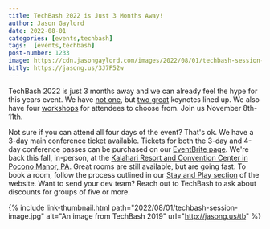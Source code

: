 ```yaml
---
title: TechBash 2022 is Just 3 Months Away!
author: Jason Gaylord
date: 2022-08-01
categories: [events,techbash]
tags:  [events,techbash]
post-number: 1233
image: https://cdn.jasongaylord.com/images/2022/08/01/techbash-session-image.jpg
bitly: https://jasong.us/3J7P52w
---
```


TechBash 2022 is just 3 months away and we can already feel the hype for this years event. We have [not one](https://jasong.us/3AdIeSI), but [two great](https://jasong.us/3ymy93f) keynotes lined up. We also have four [workshops](https://jasong.us/3fGtXBl) for attendees to choose from. Join us November 8th-11th.

Not sure if you can attend all four days of the event? That's ok. We have a 3-day main conference ticket available. Tickets for both the 3-day and 4-day conference passes can be purchased on our [EventBrite page](https://jasong.us/3tFZ5to). We're back this fall, in-person, at the [Kalahari Resort and Convention Center in Pocono Manor, PA](https://jasong.us/3xuwLLA). Great rooms are still available, but are going fast. To book a room, follow the process outlined in our [Stay and Play section](https://jasong.us/hotelreg) of the website.  Want to send your dev team? Reach out to TechBash to ask about discounts for groups of five or more.

{% include link-thumbnail.html path="2022/08/01/techbash-session-image.jpg" alt="An image from TechBash 2019" url="http://jasong.us/tb" %}